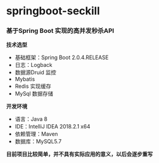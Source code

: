 # springboot-seckill
### 基于Spring Boot 实现的高并发秒杀API  

**技术选型**

- 基础框架：Spring Boot 2.0.4.RELEASE
- 日志：Logback
- 数据源Druid 监控
- Mybatis 
- Redis 实现缓存
- MySql 数据存储

**开发环境**

- 语言：Java 8
- IDE：IntelliJ IDEA 2018.2.1 x64
- 依赖管理：Maven
- 数据库：MySQL5.7



**目前项目比较简单，并不具有实际应用的意义，以后会逐步重写**